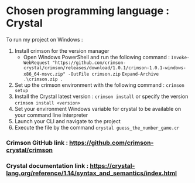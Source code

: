 # **Chosen programming language : Crystal**
To run my project on Windows :
1. Install crimson for the version manager
   - Open Windows PowerShell and run the following command : 
     ``Invoke-WebRequest "https://github.com/crimson-crystal/crimson/releases/download/1.0.1/crimson-1.0.1-windows-x86_64-msvc.zip" -OutFile crimson.zip`` 
     ``Expand-Archive .\crimson.zip .``
2. Set up the crimson environment with the following command : ``crimson setup``
4. Install the Crystal latest version : ``crimson install`` or specify the version ``crimson install <version>``
5. Set your environment Windows variable for crystal to be available on your command line interpreter
6. Launch your CLI and navigate to the project
7. Execute the file by the command ```crystal guess_the_number_game.cr```

### **Crimson GitHub link : https://github.com/crimson-crystal/crimson**
### **Crystal documentation link : https://crystal-lang.org/reference/1.14/syntax_and_semantics/index.html**